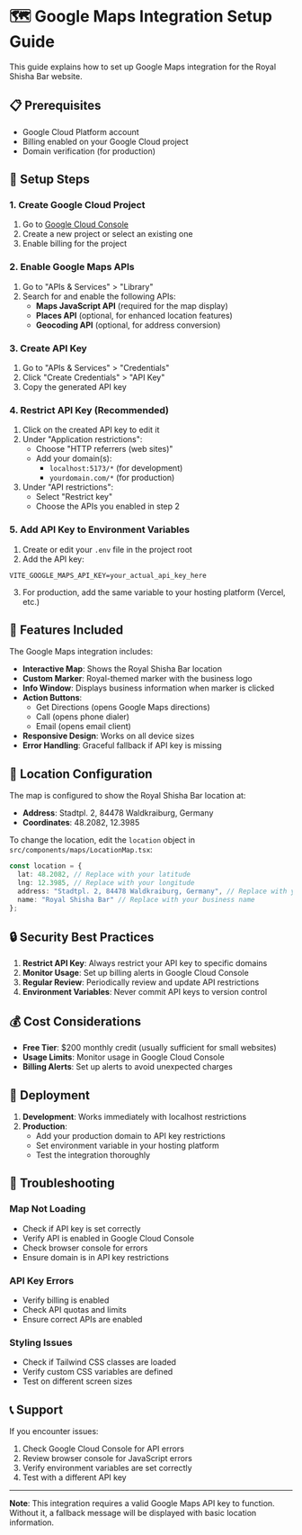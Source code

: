 # 🗺️ Google Maps Integration Setup Guide

This guide explains how to set up Google Maps integration for the Royal Shisha Bar website.

## 📋 Prerequisites

- Google Cloud Platform account
- Billing enabled on your Google Cloud project
- Domain verification (for production)

## 🔧 Setup Steps

### 1. Create Google Cloud Project

1. Go to [Google Cloud Console](https://console.cloud.google.com/)
2. Create a new project or select an existing one
3. Enable billing for the project

### 2. Enable Google Maps APIs

1. Go to "APIs & Services" > "Library"
2. Search for and enable the following APIs:
   - **Maps JavaScript API** (required for the map display)
   - **Places API** (optional, for enhanced location features)
   - **Geocoding API** (optional, for address conversion)

### 3. Create API Key

1. Go to "APIs & Services" > "Credentials"
2. Click "Create Credentials" > "API Key"
3. Copy the generated API key

### 4. Restrict API Key (Recommended)

1. Click on the created API key to edit it
2. Under "Application restrictions":
   - Choose "HTTP referrers (web sites)"
   - Add your domain(s):
     - `localhost:5173/*` (for development)
     - `yourdomain.com/*` (for production)
3. Under "API restrictions":
   - Select "Restrict key"
   - Choose the APIs you enabled in step 2

### 5. Add API Key to Environment Variables

1. Create or edit your `.env` file in the project root
2. Add the API key:

```env
VITE_GOOGLE_MAPS_API_KEY=your_actual_api_key_here
```

3. For production, add the same variable to your hosting platform (Vercel, etc.)

## 🎯 Features Included

The Google Maps integration includes:

- **Interactive Map**: Shows the Royal Shisha Bar location
- **Custom Marker**: Royal-themed marker with the business logo
- **Info Window**: Displays business information when marker is clicked
- **Action Buttons**: 
  - Get Directions (opens Google Maps directions)
  - Call (opens phone dialer)
  - Email (opens email client)
- **Responsive Design**: Works on all device sizes
- **Error Handling**: Graceful fallback if API key is missing

## 📍 Location Configuration

The map is configured to show the Royal Shisha Bar location at:
- **Address**: Stadtpl. 2, 84478 Waldkraiburg, Germany
- **Coordinates**: 48.2082, 12.3985

To change the location, edit the `location` object in `src/components/maps/LocationMap.tsx`:

```typescript
const location = {
  lat: 48.2082, // Replace with your latitude
  lng: 12.3985, // Replace with your longitude
  address: "Stadtpl. 2, 84478 Waldkraiburg, Germany", // Replace with your address
  name: "Royal Shisha Bar" // Replace with your business name
};
```

## 🔒 Security Best Practices

1. **Restrict API Key**: Always restrict your API key to specific domains
2. **Monitor Usage**: Set up billing alerts in Google Cloud Console
3. **Regular Review**: Periodically review and update API restrictions
4. **Environment Variables**: Never commit API keys to version control

## 💰 Cost Considerations

- **Free Tier**: $200 monthly credit (usually sufficient for small websites)
- **Usage Limits**: Monitor usage in Google Cloud Console
- **Billing Alerts**: Set up alerts to avoid unexpected charges

## 🚀 Deployment

1. **Development**: Works immediately with localhost restrictions
2. **Production**: 
   - Add your production domain to API key restrictions
   - Set environment variable in your hosting platform
   - Test the integration thoroughly

## 🐛 Troubleshooting

### Map Not Loading
- Check if API key is set correctly
- Verify API is enabled in Google Cloud Console
- Check browser console for errors
- Ensure domain is in API key restrictions

### API Key Errors
- Verify billing is enabled
- Check API quotas and limits
- Ensure correct APIs are enabled

### Styling Issues
- Check if Tailwind CSS classes are loaded
- Verify custom CSS variables are defined
- Test on different screen sizes

## 📞 Support

If you encounter issues:
1. Check Google Cloud Console for API errors
2. Review browser console for JavaScript errors
3. Verify environment variables are set correctly
4. Test with a different API key

---

**Note**: This integration requires a valid Google Maps API key to function. Without it, a fallback message will be displayed with basic location information. 